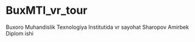 # BuxMTI_vr_tour
Buxoro Muhandislik Texnologiya Institutida vr sayohat 
Sharopov Amirbek Diplom ishi
